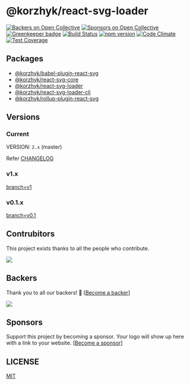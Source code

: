# @korzhyk/react-svg-loader

[![Backers on Open Collective](https://opencollective.com/react-svg-loader/backers/badge.svg)](#backers) [![Sponsors on Open Collective](https://opencollective.com/react-svg-loader/sponsors/badge.svg)](#sponsors) [![Greenkeeper badge](https://badges.greenkeeper.io/boopathi/react-svg-loader.svg)](https://greenkeeper.io/) [![Build Status](https://travis-ci.org/boopathi/react-svg-loader.svg?branch=master)](https://travis-ci.org/boopathi/react-svg-loader) [![npm version](https://badge.fury.io/js/react-svg-loader.svg)](https://badge.fury.io/js/react-svg-loader) [![Code Climate](https://codeclimate.com/github/boopathi/react-svg-loader/badges/gpa.svg)](https://codeclimate.com/github/boopathi/react-svg-loader) [![Test Coverage](https://codeclimate.com/github/boopathi/react-svg-loader/badges/coverage.svg)](https://codeclimate.com/github/boopathi/react-svg-loader/coverage)

## Packages

* [@korzhyk/babel-plugin-react-svg](/packages/babel-plugin-react-svg)
* [@korzhyk/react-svg-core](/packages/react-svg-core)
* [@korzhyk/react-svg-loader](/packages/react-svg-loader)
* [@korzhyk/react-svg-loader-cli](/packages/react-svg-loader-cli)
* [@korzhyk/rollup-plugin-react-svg](/packages/rollup-plugin-react-svg)

## Versions

### Current

VERSION: `2.x` (master)

Refer [CHANGELOG](CHANGELOG.md)

### v1.x

[branch=v1](https://github.com/boopathi/react-svg-loader/tree/v1)

### v0.1.x

[branch=v0.1](https://github.com/boopathi/react-svg-loader/tree/v0.1)

## Contrubitors

This project exists thanks to all the people who contribute.

<a href="graphs/contributors"><img src="https://opencollective.com/react-svg-loader/contributors.svg?width=890&button=false" /></a>

## Backers

Thank you to all our backers! 🙏 [[Become a backer](https://opencollective.com/react-svg-loader)]

<a href="https://opencollective.com/react-svg-loader#backers" target="_blank"><img src="https://opencollective.com/react-svg-loader/backers.svg?width=890"></a>

## Sponsors

Support this project by becoming a sponsor. Your logo will show up here with a link to your website. [[Become a sponsor](https://opencollective.com/react-svg-loader#sponsor)]

## LICENSE

[MIT](https://github.com/boopathi/react-svg-loader/blob/master/LICENSE)
